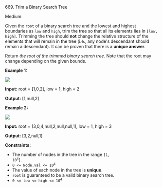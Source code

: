 669\. Trim a Binary Search Tree

Medium

Given the `root` of a binary search tree and the lowest and highest boundaries as `low` and `high`, trim the tree so that all its elements lies in `[low, high]`. Trimming the tree should **not** change the relative structure of the elements that will remain in the tree (i.e., any node's descendant should remain a descendant). It can be proven that there is a **unique answer**.

Return _the root of the trimmed binary search tree_. Note that the root may change depending on the given bounds.

**Example 1:**

![](https://leetcode-in-java.github.io/src/main/java/g0601_0700/s0669_trim_a_binary_search_tree/trim1.jpg)

**Input:** root = [1,0,2], low = 1, high = 2

**Output:** [1,null,2]

**Example 2:**

![](https://leetcode-in-java.github.io/src/main/java/g0601_0700/s0669_trim_a_binary_search_tree/trim2.jpg)

**Input:** root = [3,0,4,null,2,null,null,1], low = 1, high = 3

**Output:** [3,2,null,1]

**Constraints:**

*   The number of nodes in the tree in the range <code>[1, 10<sup>4</sup>]</code>.
*   <code>0 <= Node.val <= 10<sup>4</sup></code>
*   The value of each node in the tree is **unique**.
*   `root` is guaranteed to be a valid binary search tree.
*   <code>0 <= low <= high <= 10<sup>4</sup></code>